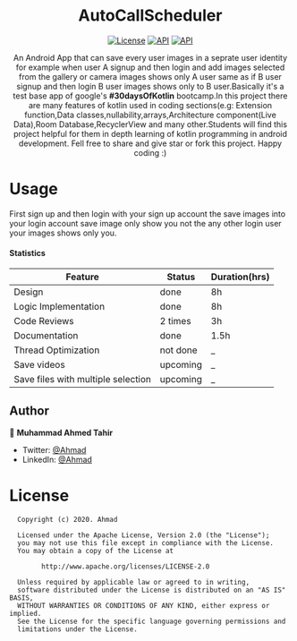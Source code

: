 <h1 align="center">AutoCallScheduler</h1>
<p align="center">
  <a href="https://opensource.org/licenses/Apache-2.0"><img alt="License" src="https://img.shields.io/badge/License-Apache%202.0-blue.svg"/></a>
  <a href="https://android-arsenal.com/api?level=16"><img alt="API" src="https://img.shields.io/badge/API-16%2B-brightgreen.svg?style=flat"/></a>
    <a href="https://github.com/ahmadtahir1919"><img alt="API" src="https://badges.frapsoft.com/os/v1/open-source.png?v=103"/></a>


<p align="center">
An Android App that can save every user images in a seprate user identity for example when user A signup and then login and add images selected from the gallery or camera images shows only A user same as if B user signup and then login B user images shows only to B user.Basically it's a test base app of google's <b>#30daysOfKotlin</b> bootcamp.In this project there are many features of kotlin used in coding sections(e.g: Extension function,Data classes,nullability,arrays,Architecture component(Live Data),Room Database,RecyclerView and many other.Students will find this project helpful for them in depth learning of kotlin programming in android development. Fell free to share and give star or fork this project. Happy coding :)
</p>

# Usage
First sign up and then login with your sign up account the save images into your login account save image only show you not the any other login user your images shows only you.


#### Statistics
Feature | Status | Duration(hrs)
--- | --- | ---
Design | done | 8h
Logic Implementation | done | 8h
Code Reviews | 2 times | 3h
Documentation | done | 1.5h
Thread Optimization | not done | _
Save videos | upcoming | _
Save files with multiple selection | upcoming | _


## Author

👤 **Muhammad Ahmed Tahir**

- Twitter: [@Ahmad](https://twitter.com/AhmadTahir33)
- LinkedIn: [@Ahmad](https://www.linkedin.com/in/muhammad-ahmad-tahir-252518109/)



# License
      Copyright (c) 2020. Ahmad

      Licensed under the Apache License, Version 2.0 (the "License");
      you may not use this file except in compliance with the License.
      You may obtain a copy of the License at

            http://www.apache.org/licenses/LICENSE-2.0

      Unless required by applicable law or agreed to in writing,
      software distributed under the License is distributed on an "AS IS" BASIS,
      WITHOUT WARRANTIES OR CONDITIONS OF ANY KIND, either express or implied.
      See the License for the specific language governing permissions and
      limitations under the License.
